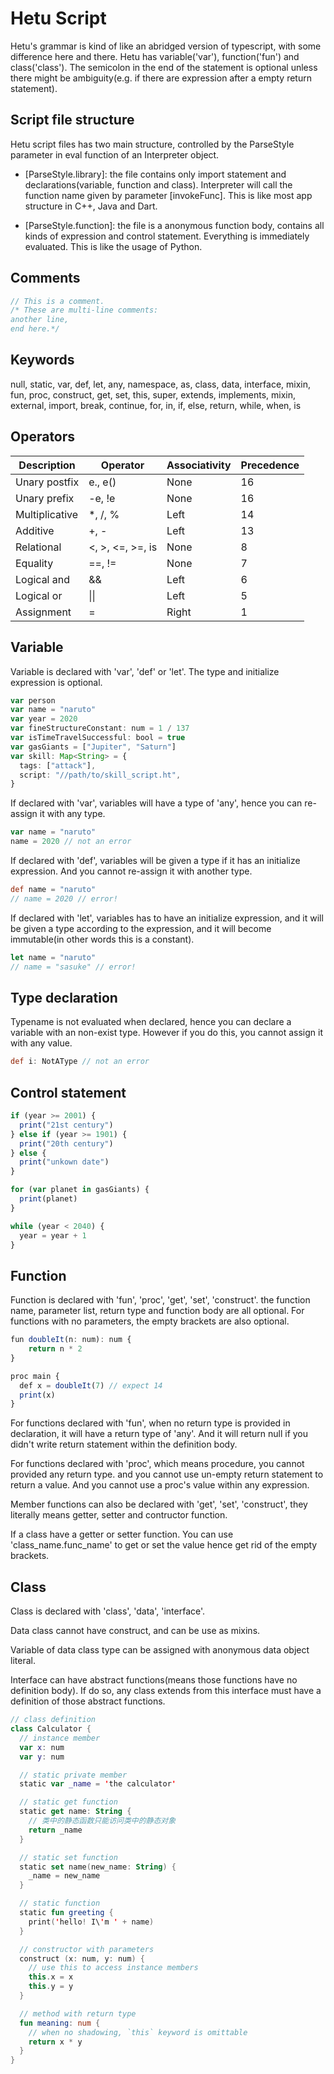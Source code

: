 # Hetu Script

Hetu's grammar is kind of like an abridged version of typescript, with some difference here and there. Hetu has variable('var'), function('fun') and class('class'). The semicolon in the end of the statement is optional unless there might be ambiguity(e.g. if there are expression after a empty return statement).

## Script file structure

Hetu script files has two main structure, controlled by the ParseStyle parameter in eval function of an Interpreter object.

- [ParseStyle.library]: the file contains only import statement and declarations(variable, function and class). Interpreter will call the function name given by parameter [invokeFunc]. This is like most app structure in C++, Java and Dart.

- [ParseStyle.function]: the file is a anonymous function body, contains all kinds of expression and control statement. Everything is immediately evaluated. This is like the usage of Python.

## Comments

```typescript
// This is a comment.
/* These are multi-line comments:
another line,
end here.*/
```

## Keywords

null, static, var, def, let, any, namespace, as, class, data, interface, mixin, fun, proc, construct, get, set, this, super, extends, implements, mixin, external, import, break, continue, for, in, if, else, return, while, when, is

## Operators

| Description    | Operator         | Associativity | Precedence |
| -------------- | ---------------- | ------------- | ---------- |
| Unary postfix  | e., e()          | None          | 16         |
| Unary prefix   | -e, !e           | None          | 16         |
| Multiplicative | \*, /, %         | Left          | 14         |
| Additive       | +, -             | Left          | 13         |
| Relational     | <, >, <=, >=, is | None          | 8          |
| Equality       | ==, !=           | None          | 7          |
| Logical and    | &&               | Left          | 6          |
| Logical or     | \|\|             | Left          | 5          |
| Assignment     | =                | Right         | 1          |

## Variable

Variable is declared with 'var', 'def' or 'let'. The type and initialize expression is optional.

```typescript
var person
var name = "naruto"
var year = 2020
var fineStructureConstant: num = 1 / 137
var isTimeTravelSuccessful: bool = true
var gasGiants = ["Jupiter", "Saturn"]
var skill: Map<String> = {
  tags: ["attack"],
  script: "//path/to/skill_script.ht",
}
```

If declared with 'var', variables will have a type of 'any', hence you can re-assign it with any type.

```typescript
var name = "naruto"
name = 2020 // not an error
```

If declared with 'def', variables will be given a type if it has an initialize expression. And you cannot re-assign it with another type.

```groovy
def name = "naruto"
// name = 2020 // error!
```

If declared with 'let', variables has to have an initialize expression, and it will be given a type according to the expression, and it will become immutable(in other words this is a constant).

```typescript
let name = "naruto"
// name = "sasuke" // error!
```

## Type declaration

Typename is not evaluated when declared, hence you can declare a variable with an non-exist type. However if you do this, you cannot assign it with any value.

```groovy
def i: NotAType // not an error
```

## Control statement

```typescript
if (year >= 2001) {
  print("21st century")
} else if (year >= 1901) {
  print("20th century")
} else {
  print("unkown date")
}

for (var planet in gasGiants) {
  print(planet)
}

while (year < 2040) {
  year = year + 1
}
```

## Function

Function is declared with 'fun', 'proc', 'get', 'set', 'construct'. the function name, parameter list, return type and function body are all optional. For functions with no parameters, the empty brackets are also optional.

```typescript
fun doubleIt(n: num): num {
	return n * 2
}

proc main {
  def x = doubleIt(7) // expect 14
  print(x)
}
```

For functions declared with 'fun', when no return type is provided in declaration, it will have a return type of 'any'. And it will return null if you didn't write return statement within the definition body.

For functions declared with 'proc', which means procedure, you cannot provided any return type. and you cannot use un-empty return statement to return a value. And you cannot use a proc's value within any expression.

Member functions can also be declared with 'get', 'set', 'construct', they literally means getter, setter and contructor function.

If a class have a getter or setter function. You can use 'class_name.func_name' to get or set the value hence get rid of the empty brackets.

## Class

Class is declared with 'class', 'data', 'interface'.

Data class cannot have construct, and can be use as mixins.

Variable of data class type can be assigned with anonymous data object literal.

Interface can have abstract functions(means those functions have no definition body). If do so, any class extends from this interface must have a definition of those abstract functions.

```kotlin
// class definition
class Calculator {
  // instance member
  var x: num
  var y: num

  // static private member
  static var _name = 'the calculator'

  // static get function
  static get name: String {
    // 类中的静态函数只能访问类中的静态对象
    return _name
  }

  // static set function
  static set name(new_name: String) {
    _name = new_name
  }

  // static function
  static fun greeting {
    print('hello! I\'m ' + name)
  }

  // constructor with parameters
  construct (x: num, y: num) {
    // use this to access instance members
    this.x = x
    this.y = y
  }

  // method with return type
  fun meaning: num {
    // when no shadowing, `this` keyword is omittable
    return x * y
  }
}
```
